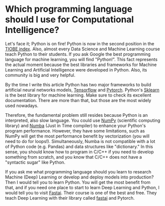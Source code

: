 
# Which programming language should I use for Computational Intelligence?

Let's face it; Python is on fire! Python is now in the second position in the [TIOBE index](https://www.tiobe.com/tiobe-index/). Also, almost every Data Science and Machine Learning course teach Python to their students. If you ask Google the best programming language for machine learning, you will find "Python!". This fact represents the actual moment because the best libraries and frameworks for Machine Learning and Artificial Intelligence were developed in Python. Also, its community is big and very helpful.


By the time I write this article Python has two major frameworks to build artificial neural networks models, [Tensorflow](https://www.tensorflow.org/) and [Pytorch](https://pytorch.org/). Python's [Sklearn](https://scikit-learn.org/stable/)  is the best library for machine learning. Make sure to check its excellent documentation. There are more than that, but those are the most widely used nowadays.


Therefore, the fundamental problem still resides because Python is an interpreted, also slow language.
You could use [NumPy](https://numpy.org/) (scientific computing library) and [Numba](https://numba.pydata.org/) (Just in Time compiler) to enhance your Python's program performance. However, they have some limitations, such as NumPy will get the most performance benefit by vectorization (you will need to do for loops!). Simultaneously, Numba is not compatible with a lot of Python code (e.g. Pandas) and data structures like "dictionary." In this sense, you should know how to program in C/C++ if you need to develop something from scratch, and you know that C/C++ does not have a "syntactic sugar" like Python.


If you ask me what programming language should you learn to research Machine (Deep) Learning or develop and deploy models into production? Then I would tell you to learn Python. You will get the most benefit from that, and if you need one place to start to learn Deep Learning and Python, I would tell you to visit [Fastai](https://www.fast.ai/). Their course is one of the best and free. They teach Deep Learning with their library called [fastai](https://github.com/fastai/fastai) and Pytorch.



